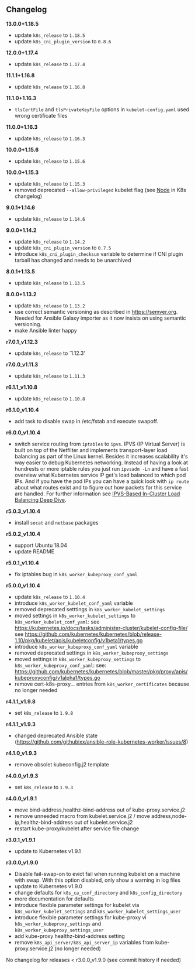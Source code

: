 Changelog
---------

**13.0.0+1.18.5**

- update `k8s_release` to `1.18.5`
- update `k8s_cni_plugin_version` to `0.8.6`

**12.0.0+1.17.4**

- update `k8s_release` to `1.17.4`

**11.1.1+1.16.8**

- update `k8s_release` to `1.16.8`

**11.1.0+1.16.3**

- `tlsCertFile` and `tlsPrivateKeyFile` options in `kubelet-config.yaml` used wrong certificate files

**11.0.0+1.16.3**

- update `k8s_release` to `1.16.3`

**10.0.0+1.15.6**

- update `k8s_release` to `1.15.6`

**10.0.0+1.15.3**

- update `k8s_release` to `1.15.3`
- removed deprecated `--allow-privileged` kubelet flag (see [Node](https://github.com/kubernetes/kubernetes/blob/master/CHANGELOG-1.15.md#node) in K8s changelog)

**9.0.1+1.14.6**

- update `k8s_release` to `1.14.6`

**9.0.0+1.14.2**

- update `k8s_release` to `1.14.2`
- update `k8s_cni_plugin_version` to `0.7.5`
- introduce `k8s_cni_plugin_checksum` variable to determine if CNI plugin tarball has changed and needs to be unarchived

**8.0.1+1.13.5**

- update `k8s_release` to `1.13.5`

**8.0.0+1.13.2**

- update `k8s_release` to `1.13.2`
- use correct semantic versioning as described in https://semver.org. Needed for Ansible Galaxy importer as it now insists on using semantic versioning.
- make Ansible linter happy

**r7.0.1_v1.12.3**

- update `k8s_release` to `1.12.3'

**r7.0.0_v1.11.3**

- update `k8s_release` to `1.11.3`

**r6.1.1_v1.10.8**

- update `k8s_release` to `1.10.8`

**r6.1.0_v1.10.4**

- add task to disable swap in /etc/fstab and execute swapoff.

**r6.0.0_v1.10.4**

- switch service routing from `iptables` to `ipvs`. IPVS (IP Virtual Server) is built on top of the Netfilter and implements transport-layer load balancing as part of the Linux kernel. Besides it increases scalability it's way easier to debug Kubernetes networking. Instead of having a look at hundrests or more iptable rules you just run `ipvsadm -Ln` and have a fast overview what Kubernetes service IP get's load balanced to which pod IPs. And if you have the pod IPs you can have a quick look with `ip route` about what routes exist and to figure out how packets for this service are handled. For further information see [IPVS-Based In-Cluster Load Balancing Deep Dive](https://kubernetes.io/blog/2018/07/09/ipvs-based-in-cluster-load-balancing-deep-dive/).

**r5.0.3_v1.10.4**

- install `socat` and `netbase` packages

**r5.0.2_v1.10.4**

- support Ubuntu 18.04
- update README

**r5.0.1_v1.10.4**

- fix iptables bug in `k8s_worker_kubeproxy_conf_yaml`

**r5.0.0_v1.10.4**

- update `k8s_release` to `1.10.4`
- introduce `k8s_worker_kubelet_conf_yaml` variable
- removed deprecated setttings in `k8s_worker_kubelet_settings`
- moved settings in `k8s_worker_kubelet_settings` to `k8s_worker_kubelet_conf_yaml`:
  see https://kubernetes.io/docs/tasks/administer-cluster/kubelet-config-file/
  see https://github.com/kubernetes/kubernetes/blob/release-1.10/pkg/kubelet/apis/kubeletconfig/v1beta1/types.go
- introduce `k8s_worker_kubeproxy_conf_yaml` variable
- removed deprecated settings in `k8s_worker_kubeproxy_settings`
- moved settings in `k8s_worker_kubeproxy_settings` to `k8s_worker_kubeproxy_conf_yaml`:
  see: https://github.com/kubernetes/kubernetes/blob/master/pkg/proxy/apis/kubeproxyconfig/v1alpha1/types.go
- remove cert-k8s-proxy... entries from `k8s_worker_certificates` because no longer needed

**r4.1.1_v1.9.8**

- set `k8s_release` to `1.9.8`

**r4.1.1_v1.9.3**

- changed deprecated Ansible state (https://github.com/githubixx/ansible-role-kubernetes-worker/issues/8)

**r4.1.0_v1.9.3**

- remove obsolet kubeconfig.j2 template

**r4.0.0_v1.9.3**

- set `k8s_release` to `1.9.3`

**r4.0.0_v1.9.1**

- move bind-address,healthz-bind-address out of kube-proxy.service.j2
- remove unneeded macro from kubelet.service.j2 / move address,node-ip,healthz-bind-address out of kubelet.service.j2
- restart kube-proxy/kubelet after service file change

**r3.0.1_v1.9.1**

- update to Kubernetes v1.9.1

**r3.0.0_v1.9.0**

- Disable fail-swap-on to evict fail when running kubelet on a machine with swap. With this option disabled, only show a warning in log files
- update to Kubernetes v1.9.0
- change defaults for `k8s_ca_conf_directory` and `k8s_config_directory`
- more documentation for defaults
- introduce flexible parameter settings for kubelet via `k8s_worker_kubelet_settings` and `k8s_worker_kubelet_settings_user`
- introduce flexible parameter settings for kube-proxy vi `k8s_worker_kubeproxy_settings` and `k8s_worker_kubeproxy_settings_user`
- add kube-proxy healthz-bind-address setting
- remove `k8s_api_server/k8s_api_server_ip` variables from kube-proxy.service.j2 (no longer needed)

No changelog for releases < r3.0.0_v1.9.0 (see commit history if needed)
